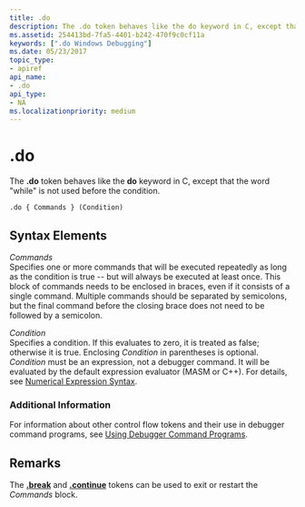 ```yaml
---
title: .do
description: The .do token behaves like the do keyword in C, except that the word "while" is not used before the condition.
ms.assetid: 254413bd-7fa5-4401-b242-470f9c0cf11a
keywords: [".do Windows Debugging"]
ms.date: 05/23/2017
topic_type:
- apiref
api_name:
- .do
api_type:
- NA
ms.localizationpriority: medium
---
```


# .do


The **.do** token behaves like the **do** keyword in C, except that the word "while" is not used before the condition.

```dbgcmd
.do { Commands } (Condition) 
```

## <span id="ddk_token_do_dbg"></span><span id="DDK_TOKEN_DO_DBG"></span>Syntax Elements


<span id="_______Commands______"></span><span id="_______commands______"></span><span id="_______COMMANDS______"></span> *Commands*   
Specifies one or more commands that will be executed repeatedly as long as the condition is true -- but will always be executed at least once. This block of commands needs to be enclosed in braces, even if it consists of a single command. Multiple commands should be separated by semicolons, but the final command before the closing brace does not need to be followed by a semicolon.

<span id="_______Condition______"></span><span id="_______condition______"></span><span id="_______CONDITION______"></span> *Condition*   
Specifies a condition. If this evaluates to zero, it is treated as false; otherwise it is true. Enclosing *Condition* in parentheses is optional. *Condition* must be an expression, not a debugger command. It will be evaluated by the default expression evaluator (MASM or C++). For details, see [Numerical Expression Syntax](numerical-expression-syntax.md).

### <span id="Additional_Information"></span><span id="additional_information"></span><span id="ADDITIONAL_INFORMATION"></span>Additional Information

For information about other control flow tokens and their use in debugger command programs, see [Using Debugger Command Programs](using-debugger-command-programs.md).

Remarks
-------

The [**.break**](https://msdn.microsoft.com/library/windows/hardware/ff556242) and [**.continue**](-continue.md) tokens can be used to exit or restart the *Commands* block.

 

 






